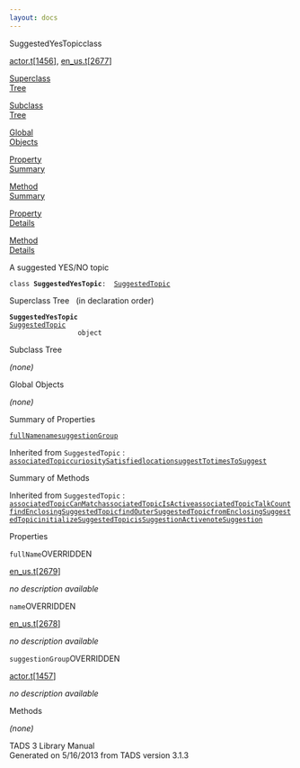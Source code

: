 ```yaml
---
layout: docs
---
```

<span class="title">SuggestedYesTopic</span><span class="type">class</span>

[actor.t](../file/actor.t.html)\[[1456](../source/actor.t.html#1456)\],
[en_us.t](../file/en_us.t.html)\[[2677](../source/en_us.t.html#2677)\]

[Superclass  
Tree](#_SuperClassTree_)

[Subclass  
Tree](#_SubClassTree_)

[Global  
Objects](#_ObjectSummary_)

[Property  
Summary](#_PropSummary_)

[Method  
Summary](#_MethodSummary_)

[Property  
Details](#_Properties_)

[Method  
Details](#_Methods_)

<div class="fdesc">

A suggested YES/NO topic

`class `**`SuggestedYesTopic`**` :   `[`SuggestedTopic`](../object/SuggestedTopic.html)

</div>

<span id="_SuperClassTree_"></span>

<div class="mjhd">

<span class="hdln">Superclass Tree</span>   (in declaration order)

</div>

**`SuggestedYesTopic`**  
[`SuggestedTopic`](../object/SuggestedTopic.html)  
`                 object`  
<span id="_SubClassTree_"></span>

<div class="mjhd">

<span class="hdln">Subclass Tree</span>  

</div>

*(none)* <span id="_ObjectSummary_"></span>

<div class="mjhd">

<span class="hdln">Global Objects</span>  

</div>

*(none)* <span id="_PropSummary_"></span>

<div class="mjhd">

<span class="hdln">Summary of Properties</span>  

</div>

[`fullName`](#fullName)[`name`](#name)[`suggestionGroup`](#suggestionGroup)

Inherited from `SuggestedTopic` :  
[`associatedTopic`](../object/SuggestedTopic.html#associatedTopic)[`curiositySatisfied`](../object/SuggestedTopic.html#curiositySatisfied)[`location`](../object/SuggestedTopic.html#location)[`suggestTo`](../object/SuggestedTopic.html#suggestTo)[`timesToSuggest`](../object/SuggestedTopic.html#timesToSuggest)

<span id="_MethodSummary_"></span>

<div class="mjhd">

<span class="hdln">Summary of Methods</span>  

</div>



Inherited from `SuggestedTopic` :  
[`associatedTopicCanMatch`](../object/SuggestedTopic.html#associatedTopicCanMatch)[`associatedTopicIsActive`](../object/SuggestedTopic.html#associatedTopicIsActive)[`associatedTopicTalkCount`](../object/SuggestedTopic.html#associatedTopicTalkCount)[`findEnclosingSuggestedTopic`](../object/SuggestedTopic.html#findEnclosingSuggestedTopic)[`findOuterSuggestedTopic`](../object/SuggestedTopic.html#findOuterSuggestedTopic)[`fromEnclosingSuggestedTopic`](../object/SuggestedTopic.html#fromEnclosingSuggestedTopic)[`initializeSuggestedTopic`](../object/SuggestedTopic.html#initializeSuggestedTopic)[`isSuggestionActive`](../object/SuggestedTopic.html#isSuggestionActive)[`noteSuggestion`](../object/SuggestedTopic.html#noteSuggestion)

<span id="_Properties_"></span>

<div class="mjhd">

<span class="hdln">Properties</span>  

</div>

<span id="fullName"></span>

`fullName`<span class="rem">OVERRIDDEN</span>

[en_us.t](../file/en_us.t.html)\[[2679](../source/en_us.t.html#2679)\]

<div class="desc">

*no description available*

</div>

<span id="name"></span>

`name`<span class="rem">OVERRIDDEN</span>

[en_us.t](../file/en_us.t.html)\[[2678](../source/en_us.t.html#2678)\]

<div class="desc">

*no description available*

</div>

<span id="suggestionGroup"></span>

`suggestionGroup`<span class="rem">OVERRIDDEN</span>

[actor.t](../file/actor.t.html)\[[1457](../source/actor.t.html#1457)\]

<div class="desc">

*no description available*

</div>

<span id="_Methods_"></span>

<div class="mjhd">

<span class="hdln">Methods</span>  

</div>

*(none)*

<div class="ftr">

TADS 3 Library Manual  
Generated on 5/16/2013 from TADS version 3.1.3

</div>
